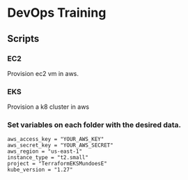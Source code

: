 # DevOps Training

## Scripts

### EC2 

Provision ec2 vm in aws.

### EKS

Provision a k8 cluster in aws

### Set variables on each folder with the desired data.

```
aws_access_key = "YOUR_AWS_KEY"
aws_secret_key = "YOUR_AWS_SECRET"
aws_region = "us-east-1"
instance_type = "t2.small"
project = "TerraformEKSMundoesE"
kube_version = "1.27"
```